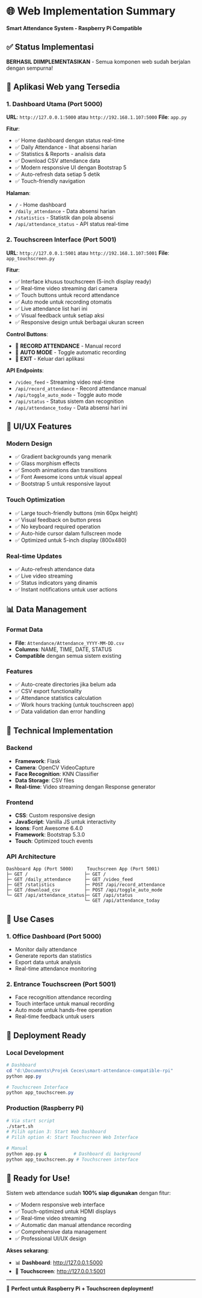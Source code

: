 # 🌐 Web Implementation Summary
**Smart Attendance System - Raspberry Pi Compatible**

## ✅ Status Implementasi
**BERHASIL DIIMPLEMENTASIKAN** - Semua komponen web sudah berjalan dengan sempurna!

## 🎯 Aplikasi Web yang Tersedia

### 1. Dashboard Utama (Port 5000)
**URL**: `http://127.0.0.1:5000` atau `http://192.168.1.107:5000`
**File**: `app.py`

**Fitur**:
- ✅ Home dashboard dengan status real-time
- ✅ Daily Attendance - lihat absensi harian
- ✅ Statistics & Reports - analisis data
- ✅ Download CSV attendance data
- ✅ Modern responsive UI dengan Bootstrap 5
- ✅ Auto-refresh data setiap 5 detik
- ✅ Touch-friendly navigation

**Halaman**:
- `/` - Home dashboard
- `/daily_attendance` - Data absensi harian
- `/statistics` - Statistik dan pola absensi
- `/api/attendance_status` - API status real-time

### 2. Touchscreen Interface (Port 5001)
**URL**: `http://127.0.0.1:5001` atau `http://192.168.1.107:5001`
**File**: `app_touchscreen.py`

**Fitur**:
- ✅ Interface khusus touchscreen (5-inch display ready)
- ✅ Real-time video streaming dari camera
- ✅ Touch buttons untuk record attendance
- ✅ Auto mode untuk recording otomatis
- ✅ Live attendance list hari ini
- ✅ Visual feedback untuk setiap aksi
- ✅ Responsive design untuk berbagai ukuran screen

**Control Buttons**:
- 📝 **RECORD ATTENDANCE** - Manual record
- 🤖 **AUTO MODE** - Toggle automatic recording
- 🚪 **EXIT** - Keluar dari aplikasi

**API Endpoints**:
- `/video_feed` - Streaming video real-time
- `/api/record_attendance` - Record attendance manual
- `/api/toggle_auto_mode` - Toggle auto mode
- `/api/status` - Status sistem dan recognition
- `/api/attendance_today` - Data absensi hari ini

## 🎨 UI/UX Features

### Modern Design
- ✅ Gradient backgrounds yang menarik
- ✅ Glass morphism effects
- ✅ Smooth animations dan transitions
- ✅ Font Awesome icons untuk visual appeal
- ✅ Bootstrap 5 untuk responsive layout

### Touch Optimization
- ✅ Large touch-friendly buttons (min 60px height)
- ✅ Visual feedback on button press
- ✅ No keyboard required operation
- ✅ Auto-hide cursor dalam fullscreen mode
- ✅ Optimized untuk 5-inch display (800x480)

### Real-time Updates
- ✅ Auto-refresh attendance data
- ✅ Live video streaming
- ✅ Status indicators yang dinamis
- ✅ Instant notifications untuk user actions

## 📊 Data Management

### Format Data
- **File**: `Attendance/Attendance_YYYY-MM-DD.csv`
- **Columns**: NAME, TIME, DATE, STATUS
- **Compatible** dengan semua sistem existing

### Features
- ✅ Auto-create directories jika belum ada
- ✅ CSV export functionality
- ✅ Attendance statistics calculation
- ✅ Work hours tracking (untuk touchscreen app)
- ✅ Data validation dan error handling

## 🔧 Technical Implementation

### Backend
- **Framework**: Flask
- **Camera**: OpenCV VideoCapture
- **Face Recognition**: KNN Classifier
- **Data Storage**: CSV files
- **Real-time**: Video streaming dengan Response generator

### Frontend
- **CSS**: Custom responsive design
- **JavaScript**: Vanilla JS untuk interactivity
- **Icons**: Font Awesome 6.4.0
- **Framework**: Bootstrap 5.3.0
- **Touch**: Optimized touch events

### API Architecture
```
Dashboard App (Port 5000)     Touchscreen App (Port 5001)
├─ GET /                     ├─ GET /
├─ GET /daily_attendance     ├─ GET /video_feed
├─ GET /statistics           ├─ POST /api/record_attendance
├─ GET /download_csv         ├─ POST /api/toggle_auto_mode
└─ GET /api/attendance_status├─ GET /api/status
                             └─ GET /api/attendance_today
```

## 🎯 Use Cases

### 1. Office Dashboard (Port 5000)
- Monitor daily attendance
- Generate reports dan statistics
- Export data untuk analysis
- Real-time attendance monitoring

### 2. Entrance Touchscreen (Port 5001)
- Face recognition attendance recording
- Touch interface untuk manual recording
- Auto mode untuk hands-free operation
- Real-time feedback untuk users

## 🚀 Deployment Ready

### Local Development
```powershell
# Dashboard
cd "d:\Documents\Projek Ceces\smart-attendance-compatible-rpi"
python app.py

# Touchscreen Interface
python app_touchscreen.py
```

### Production (Raspberry Pi)
```bash
# Via start script
./start.sh
# Pilih option 3: Start Web Dashboard
# Pilih option 4: Start Touchscreen Web Interface

# Manual
python app.py &          # Dashboard di background
python app_touchscreen.py # Touchscreen interface
```

## 🎊 Ready for Use!

Sistem web attendance sudah **100% siap digunakan** dengan fitur:
- ✅ Modern responsive web interface
- ✅ Touch-optimized untuk HDMI displays
- ✅ Real-time video streaming
- ✅ Automatic dan manual attendance recording
- ✅ Comprehensive data management
- ✅ Professional UI/UX design

**Akses sekarang**:
- 📊 **Dashboard**: http://127.0.0.1:5000
- 📱 **Touchscreen**: http://127.0.0.1:5001

---
🎯 **Perfect untuk Raspberry Pi + Touchscreen deployment!**

